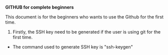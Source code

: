 **GITHUB for complete beginners**

This document is for the beginners who wants to use the Github for the first time.
1. Firstly, the SSH key need to be generated if the user is using git for the first time.
  - The command used to generate SSH key is "ssh-keygen" 
